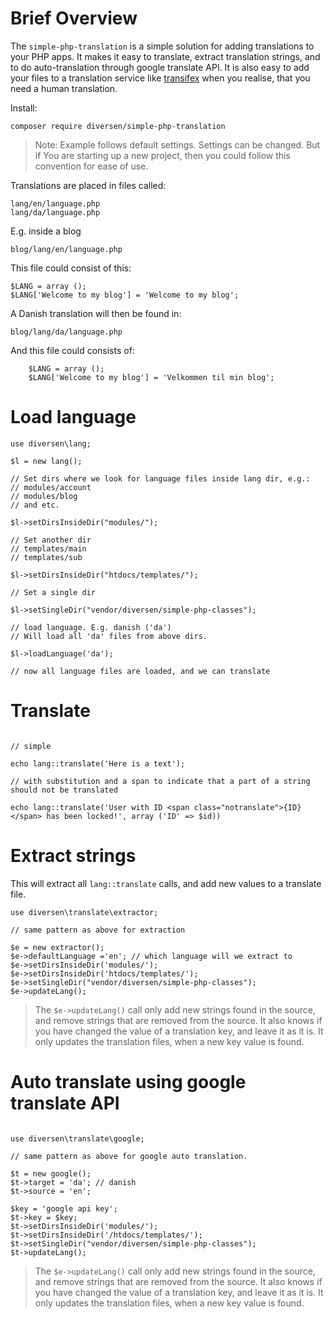 # Brief Overview

The `simple-php-translation` is a simple solution for adding 
translations to your PHP apps. It makes it easy to translate,
extract translation strings, and to do auto-translation through 
google translate API. It is also easy to add your files to a 
translation service like [transifex](https://www.transifex.com/)
when you realise, that you need a human translation. 

Install: 

    composer require diversen/simple-php-translation

> Note: Example follows default settings. Settings can be changed. But if
> You are starting up a new project, then you could follow this convention
> for ease of use. 

Translations are placed in files called:

    lang/en/language.php
    lang/da/language.php

E.g. inside a blog

    blog/lang/en/language.php

This file could consist of this:

~~~.php
$LANG = array ();
$LANG['Welcome to my blog'] = 'Welcome to my blog';
~~~

A Danish translation will then be found in: 

    blog/lang/da/language.php

And this file could consists of: 

~~~.php
    $LANG = array ();
    $LANG['Welcome to my blog'] = 'Velkommen til min blog';
~~~

# Load language

~~~.php
use diversen\lang;

$l = new lang();

// Set dirs where we look for language files inside lang dir, e.g.: 
// modules/account
// modules/blog
// and etc. 

$l->setDirsInsideDir("modules/");

// Set another dir
// templates/main
// templates/sub

$l->setDirsInsideDir("htdocs/templates/");

// Set a single dir

$l->setSingleDir("vendor/diversen/simple-php-classes");

// load language. E.g. danish ('da')
// Will load all 'da' files from above dirs.

$l->loadLanguage('da');

// now all language files are loaded, and we can translate
~~~

# Translate

~~~.php

// simple

echo lang::translate('Here is a text');

// with substitution and a span to indicate that a part of a string should not be translated

echo lang::translate('User with ID <span class="notranslate">{ID}</span> has been locked!', array ('ID' => $id))

~~~

# Extract strings 

This will extract all `lang::translate` calls, and add new values to a translate file. 

~~~.php
use diversen\translate\extractor;

// same pattern as above for extraction

$e = new extractor();
$e->defaultLanguage ='en'; // which language will we extract to
$e->setDirsInsideDir('modules/');
$e->setDirsInsideDir('htdocs/templates/');
$e->setSingleDir("vendor/diversen/simple-php-classes");
$e->updateLang();
~~~

> The `$e->updateLang()` call only add new strings found in the source, and remove
> strings that are removed from the source. It also knows if you have changed 
> the value of a translation key, and leave it as it is. It only updates the translation
> files, when a new key value is found.

# Auto translate using google translate API

~~~.php

use diversen\translate\google;

// same pattern as above for google auto translation.

$t = new google();
$t->target = 'da'; // danish
$t->source = 'en';

$key = 'google api key';
$t->key = $key;
$t->setDirsInsideDir('modules/');
$t->setDirsInsideDir('/htdocs/templates/');  
$t->setSingleDir("vendor/diversen/simple-php-classes");
$t->updateLang();
~~~

> The `$e->updateLang()` call only add new strings found in the source, and remove
> strings that are removed from the source. It also knows if you have changed 
> the value of a translation key, and leave it as it is. It only updates the translation
> files, when a new key value is found.

